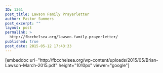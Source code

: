 ```yaml
---
ID: 1361
post_title: Lawson Family Prayerletter
author: Pastor Summers
post_excerpt: ""
layout: post
permalink: >
  http://fbcchelsea.org/lawson-family-prayerletter/
published: true
post_date: 2015-05-12 17:43:33
---
```

<p>[embeddoc url="http://fbcchelsea.org/wp-content/uploads/2015/05/Brian-Lawson-March-2015.pdf" height="1010px" viewer="google"]</p>